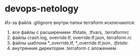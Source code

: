 # devops-netology

Из-за файла .gitignore внутри папки terraform исключаются:
1. все файлы с расширением .tfstate, .tfvars, .terraformrc
2. файлы crash.log, override.tf, override.tf.json, terraform.rc
3. файлы шаблона *_override.tf, *_override.tf.json, *.tfstate.*
4. внутренние директории .terraform с вложением